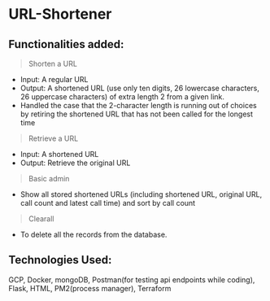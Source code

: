 # URL-Shortener

## Functionalities added:

> Shorten a URL
- Input: A regular URL
- Output: A shortened URL (use only ten digits, 26 lowercase characters, 26 uppercase characters) of extra length 2 from a given link.
- Handled the case that the 2-character length is running out of choices by retiring the shortened URL that has not been called for the longest time

> Retrieve a URL
- Input: A shortened URL
- Output: Retrieve the original URL

> Basic admin
- Show all stored shortened URLs (including shortened URL, original URL, call count and latest call time) and sort by call count

> Clearall
- To delete all the records from the database.

## Technologies Used:
  GCP, Docker, mongoDB, Postman(for testing api endpoints while coding), Flask, HTML, PM2(process manager), Terraform
